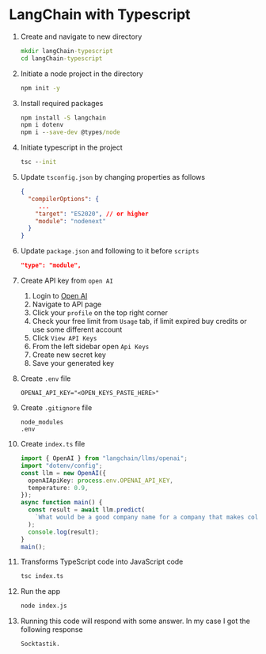 # LangChain with Typescript

1. Create and navigate to new directory

   ```cmd
   mkdir langChain-typescript
   cd langChain-typescript
   ```

2. Initiate a node project in the directory

   ```cmd
   npm init -y
   ```

3. Install required packages

   ```cmd
   npm install -S langchain
   npm i dotenv
   npm i --save-dev @types/node
   ```

4. Initiate typescript in the project

   ```cmd
   tsc --init
   ```

5. Update `tsconfig.json` by changing properties as follows

   ```json
   {
     "compilerOptions": {
        ...
       "target": "ES2020", // or higher
       "module": "nodenext"
     }
   }
   ```

6. Update `package.json` and following to it before `scripts`

   ```json
   "type": "module",
   ```

7. Create API key from `open AI`

   1. Login to [Open AI](https://openai.com/)
   2. Navigate to API page
   3. Click your `profile` on the top right corner
   4. Check your free limit from `Usage` tab, if limit expired buy credits or use some different account
   5. Click `View API Keys`
   6. From the left sidebar open `Api Keys`
   7. Create new secret key
   8. Save your generated key

8. Create `.env` file

   ```env
   OPENAI_API_KEY="<OPEN_KEYS_PASTE_HERE>"
   ```

9. Create `.gitignore` file

   ```gitignore
   node_modules
   .env
   ```

10. Create `index.ts` file

    ```ts
    import { OpenAI } from "langchain/llms/openai";
    import "dotenv/config";
    const llm = new OpenAI({
      openAIApiKey: process.env.OPENAI_API_KEY,
      temperature: 0.9,
    });
    async function main() {
      const result = await llm.predict(
        `What would be a good company name for a company that makes colorful socks?`
      );
      console.log(result);
    }
    main();
    ```

11. Transforms TypeScript code into JavaScript code

    ```cmd
    tsc index.ts
    ```

12. Run the app

    ```cmd
    node index.js
    ```

13. Running this code will respond with some answer. In my case I got the following response

    ```cmd
    Socktastik.
    ```

